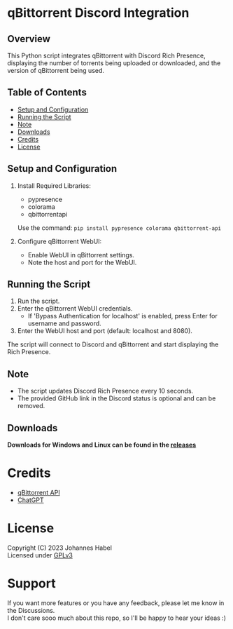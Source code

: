 qBittorrent Discord Integration
====================================

Overview
--------
This Python script integrates qBittorrent with Discord Rich Presence, displaying the number of torrents being uploaded or downloaded, and the version of qBittorrent being used.

Table of Contents
-----------------

- [Setup and Configuration](#setup-and-configuration)
- [Running the Script](#running-the-script)
- [Note](#note)
- [Downloads](#downloads)
- [Credits](#credits)
- [License](#license)

Setup and Configuration
-----------------------
1. Install Required Libraries:
   - pypresence
   - colorama
   - qbittorrentapi

   Use the command: `pip install pypresence colorama qbittorrent-api`


2. Configure qBittorrent WebUI:
   - Enable WebUI in qBittorrent settings.
   - Note the host and port for the WebUI.

Running the Script
------------------
1. Run the script.
2. Enter the qBittorrent WebUI credentials.
   - If 'Bypass Authentication for localhost' is enabled, press Enter for username and password.
3. Enter the WebUI host and port (default: localhost and 8080).

The script will connect to Discord and qBittorrent and start displaying the Rich Presence.

Note
----
- The script updates Discord Rich Presence every 10 seconds.
- The provided GitHub link in the Discord status is optional and can be removed.

Downloads
---------

**Downloads for Windows and Linux can be found in the [releases]()**



# Credits

* [qBittorrent API](https://github.com/rmartin16/qbittorrent-api)
* [ChatGPT](https://chat.openai.com)

# License

Copyright (C) 2023 Johannes Habel
<br>Licensed under [GPLv3](https://www.gnu.org/licenses/gpl-3.0.en.html)

# Support

If you want more features or you have any feedback, please let me know in the Discussions.
<br>I don't care sooo much about this repo, so I'll be happy to hear your ideas :)


